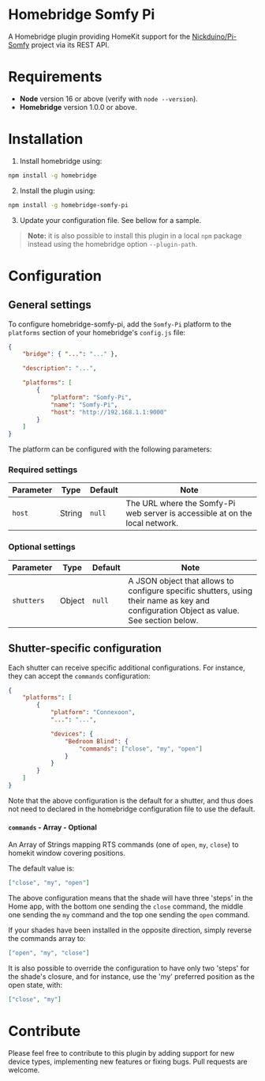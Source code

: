# Homebridge Somfy Pi

A Homebridge plugin providing HomeKit support for the [Nickduino/Pi-Somfy](https://github.com/Nickduino/Pi-Somfy) project via its REST API.

# Requirements

-   **Node** version 16 or above (verify with `node --version`).
-   **Homebridge** version 1.0.0 or above.

# Installation

1. Install homebridge using:

```sh
npm install -g homebridge
```

2. Install the plugin using:

```sh
npm install -g homebridge-somfy-pi
```

3. Update your configuration file. See bellow for a sample.

> **Note:** it is also possible to install this plugin in a local `npm` package instead using the homebridge option `--plugin-path`.

# Configuration

## General settings

To configure homebridge-somfy-pi, add the `Somfy-Pi` platform to the `platforms` section of your homebridge's `config.js` file:

```json
{
    "bridge": { "...": "..." },

    "description": "...",

    "platforms": [
        {
            "platform": "Somfy-Pi",
            "name": "Somfy-Pi",
            "host": "http://192.168.1.1:9000"
        }
    ]
}
```

The platform can be configured with the following parameters:

### Required settings

| Parameter | Type   | Default | Note                                                                         |
| --------- | ------ | ------- | ---------------------------------------------------------------------------- |
| `host`    | String | `null`  | The URL where the Somfy-Pi web server is accessible at on the local network. |

### Optional settings

| Parameter  | Type   | Default | Note                                                                                                                                    |
| ---------- | ------ | ------- | --------------------------------------------------------------------------------------------------------------------------------------- |
| `shutters` | Object | `null`  | A JSON object that allows to configure specific shutters, using their name as key and configuration Object as value. See section below. |

## Shutter-specific configuration

Each shutter can receive specific additional configurations. For instance, they can accept the `commands` configuration:

```json
{
    "platforms": [
        {
            "platform": "Connexoon",
            "...": "...",

            "devices": {
                "Bedroom Blind": {
                    "commands": ["close", "my", "open"]
                }
            }
        }
    ]
}
```

Note that the above configuration is the default for a shutter, and thus does not need to declared in the homebridge configuration file to use the default.

#### `commands` - Array - Optional

An Array of Strings mapping RTS commands (one of `open`, `my`, `close`) to homekit window covering positions.

The default value is:

```json
["close", "my", "open"]
```

The above configuration means that the shade will have three 'steps' in the Home app, with the bottom one sending the `close` command, the middle one sending the `my` command and the top one sending the `open` command.

If your shades have been installed in the opposite direction, simply reverse the commands array to:

```json
["open", "my", "close"]
```

It is also possible to override the configuration to have only two 'steps' for the shade's closure, and for instance, use the 'my' preferred position as the open state, with:

```json
["close", "my"]
```

# Contribute

Please feel free to contribute to this plugin by adding support for new device types, implementing new features or fixing bugs. Pull requests are welcome.
